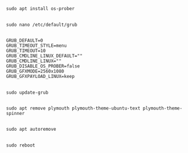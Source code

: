 
## 

```
sudo apt install os-prober
```

## 

```
sudo nano /etc/default/grub
```

## 

```
GRUB_DEFAULT=0
GRUB_TIMEOUT_STYLE=menu
GRUB_TIMEOUT=10
GRUB_CMDLINE_LINUX_DEFAULT=""
GRUB_CMDLINE_LINUX=""
GRUB_DISABLE_OS_PROBER=false
GRUB_GFXMODE=2560x1080
GRUB_GFXPAYLOAD_LINUX=keep
```

## 

```
sudo update-grub
```

## 

```
sudo apt remove plymouth plymouth-theme-ubuntu-text plymouth-theme-spinner
```

## 

```
sudo apt autoremove
```

## 

```
sudo reboot
```
